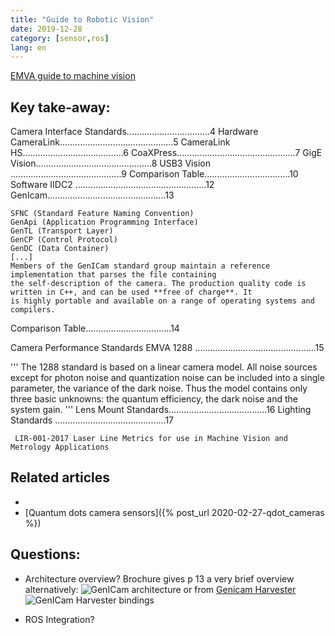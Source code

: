 ```yaml
---
title: "Guide to Robotic Vision"
date: 2019-12-28
category: [sensor,ros]
lang: en
---
```

[EMVA guide to machine vision](https://www.emva.org/wp-content/uploads/FSF-VS-Brochure-2018-A4-full.pdf)

## Key take-away:
Camera Interface Standards.................................4
Hardware
 CameraLink.............................................5
 CameraLink HS........................................6
 CoaXPress...............................................7
 GigE Vision..............................................8
 USB3 Vision ............................................9
 Comparison Table..................................10
Software
 IIDC2 ....................................................12
 GenIcam...............................................13
 ```
 SFNC (Standard Feature Naming Convention)
 GenApi (Application Programming Interface)
 GenTL (Transport Layer)
 GenCP (Control Protocol)
 GenDC (Data Container)
 [...]
 Members of the GenICam standard group maintain a reference implementation that parses the file containing
the self-description of the camera. The production quality code is written in C++, and can be used **free of charge**. It
is highly portable and available on a range of operating systems and compilers. 
 ```
 
 Comparison Table..................................14
 
 Camera Performance Standards
EMVA 1288 ................................................15

'''
The 1288 standard is based on a linear camera model. All noise sources except for photon noise and quantization noise can
be included into a single parameter, the variance of the dark noise. Thus the model contains only three basic unknowns: the
quantum efficiency, the dark noise and the system gain.
'''
Lens Mount Standards.......................................16
Lighting Standards ............................................17
```
 LIR-001-2017 Laser Line Metrics for use in Machine Vision and Metrology Applications
 ```
 
 ## Related articles
 * []()
 * [Quantum dots camera sensors]({% post_url 2020-02-27-qdot_cameras %})
 
 ## Questions:
 
 * Architecture overview?
 Brochure gives p 13 a very brief overview
 alternatively:
 ![GenICam architecture](/embedded-analog-intelligence/static/img/VS1212_Slideshow_ImagingStandard1.jpg "GeniCam architecture from qualitymag")
 or from [Genicam Harvester](https://github.com/genicam/harvesters)
 ![GenICam Harvester bindings](/embedded-analog-intelligence/static/img/48105146-a3b0e700-e279-11e8-8a3f-f94372aeff37.png )
 
 * ROS Integration?
 
